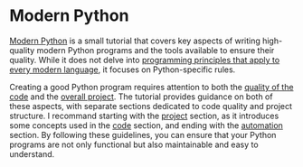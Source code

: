 # Modern Python

[Modern Python](https://github.com/le-chartreux/modern-python/) is a small tutorial that covers key aspects of writing high-quality modern Python programs and the tools available to ensure their quality.
While it does not delve into [programming principles that apply to every modern language](https://en.wikipedia.org/wiki/Category:Programming_principles), it focuses on Python-specific rules.

Creating a good Python program requires attention to both the [quality of the code](code/README.md) and the [overall project](project/README.md).
The tutorial provides guidance on both of these aspects, with separate sections dedicated to code quality and project structure.
I recommand starting with the [project](project/README.md) section, as it introduces some concepts used in the [code](code/README.md) section, and ending with the [automation](automation/README.md) section.
By following these guidelines, you can ensure that your Python programs are not only functional but also maintainable and easy to understand.
